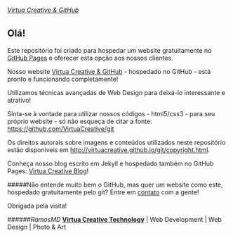 ###### [Virtua Creative & GitHub](http://virtuacreative.github.io/git/)

## Olá!

Este repositório foi criado para hospedar um website gratuitamente no [GitHub Pages](https://pages.github.com/) e oferecer esta opção aos nossos clientes.

Nosso website [Virtua Creative & GitHub](http://virtuacreative.github.io/git/) - hospedado no GitHub - está pronto e funcionando completamente!

Utilizamos técnicas avançadas de Web Design para deixá-lo interessante e atrativo!

Sinta-se à vontade para utilizar nossos códigos - html5/css3 - para seu próprio website - só não esqueça de citar a fonte: https://github.com/VirtuaCreative/git 

Os direitos autorais sobre imagens e conteúdos utilizados neste repositório estão disponíveis em http://virtuacreative.github.io/git/copyright.html.

Conheça nosso blog escrito em Jekyll e hospedado também no GitHub Pages: [Virtua Creative Blog](http://virtuacreative.github.io/blog/)!

#####Não entende muito bem o GitHub, mas quer um website como este, hospedado gratuitamente pelo git? Entre em [contato](http://virtuacreative.github.io/git/contact.html) com a gente!

Obrigada pela visita!

######*RamosMD*
**[Virtua Creative Technology](http://www.virtuacreative.com.br)** | Web Development | Web Design | Photo & Art

